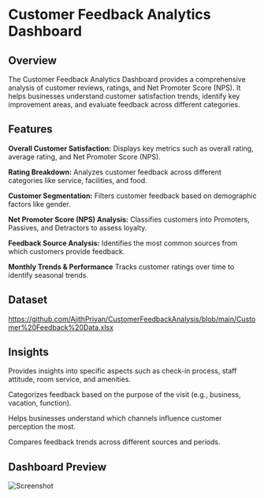 # Customer Feedback Analytics Dashboard

## Overview

The Customer Feedback Analytics Dashboard provides a comprehensive analysis of customer reviews, ratings, and Net Promoter Score (NPS). It helps businesses understand customer satisfaction trends, identify key improvement areas, and evaluate feedback across different categories.

## Features

**Overall Customer Satisfaction:** Displays key metrics such as overall rating, average rating, and Net Promoter Score (NPS).

**Rating Breakdown:** Analyzes customer feedback across different categories like service, facilities, and food.

**Customer Segmentation:** Filters customer feedback based on demographic factors like gender.

**Net Promoter Score (NPS) Analysis:** Classifies customers into Promoters, Passives, and Detractors to assess loyalty.

**Feedback Source Analysis:** Identifies the most common sources from which customers provide feedback.

**Monthly Trends & Performance** Tracks customer ratings over time to identify seasonal trends.

## Dataset

https://github.com/AjithPriyan/CustomerFeedbackAnalysis/blob/main/Customer%20Feedback%20Data.xlsx

## Insights

Provides insights into specific aspects such as check-in process, staff attitude, room service, and amenities.

Categorizes feedback based on the purpose of the visit (e.g., business, vacation, function).

Helps businesses understand which channels influence customer perception the most.

Compares feedback trends across different sources and periods.

## Dashboard Preview

![Screenshot](https://github.com/user-attachments/assets/b3b8d416-db4a-4e1a-a0f6-e15a5c4cf219)

